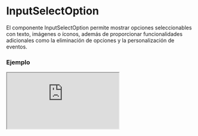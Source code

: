 # InputSelectOption

El componente InputSelectOption permite mostrar opciones seleccionables con texto, imágenes o íconos, además de proporcionar funcionalidades adicionales como la eliminación de opciones y la personalización de eventos.

 

### Ejemplo

<iframe minHeightIframe="30dvh" src="https://fenextjs-component-storybook.vercel.app/iframe.html?args=&id=input-inputselectoption--index&viewMode=story" />

### Importación

Para importar el componente InputSelectOption, se puede hacer desde fenextjs

```tsx copy
import { InputSelectOption } from "fenextjs";
```

### Parámetros

| Parámetro | Tipo | Requerido | Default | Descripcion |
| --------- | ---- | --------- | ------- | ----------- |
| id | string \| number | sí | undefined | ID de la opción, que puede ser un string o un número. |
| text | string | sí | undefined | Texto que se mostrará en la opción. |
| img | string | no | undefined | URL de la imagen que se mostrará en la opción, si es proporcionada. |
| imgComponent | ImgProps | no | undefined | Propiedades para personalizar el componente de imagen (Img). |
| icon | ReactNode | no | undefined | Icono que se mostrará junto al texto de la opción. |
| type | 'div' \| 'option' \| 'multiple' | no | 'div' | Define el tipo de opción que se renderiza: div, option, o multiple. |
| disabled | boolean | no | false | Indica si la opción está deshabilitada. |
| selected | boolean | no | false | Indica si la opción está seleccionada. |
| hidden | boolean | no | false | Indica si la opción está oculta. |
| onClick | (item: InputSelectOptionBaseProps) =\> void | no | undefined | Función que se ejecuta al hacer click en la opción. |
| onDelete | (item: InputSelectOptionBaseProps) =\> void | no | undefined | Función que se ejecuta al eliminar la opción. |
| isBtn | boolean | no | false | Indica si la opción se debe comportar como un botón. |
| data | T | no | undefined | Datos personalizados asociados con la opción. |
| iconDelete | ReactNode | no | \<Trash /\> | Icono personalizado para la eliminación de la opción. |
| classNameOption | string | no | '' | Clase CSS para personalizar la opción. |
| classNameOptionImg | string | no | '' | Clase CSS para personalizar la imagen de la opción. |
| classNameOptionDelete | string | no | '' | Clase CSS para personalizar el botón de eliminar de la opción. |

### Storybook

Para ver el storybook del componente lo puede hacer con este [link](https://fenextjs-component-storybook.vercel.app/?path=/story/input-inputselectoption--index)

### Usos

- Opción básica

```tsx copy
<InputSelectOption id={1} text="Opción 1" />
```

- Opción con imagen

```tsx copy
<InputSelectOption id={2} text="Opción 2" img="/path/to/img.jpg" />
```

- Opción con acción personalizada

```tsx copy
<InputSelectOption id={3} text="Opción 3" onClick={(item) => console.log(item)} />
```

- Opción deshabilitada

```tsx copy
<InputSelectOption id={4} text="Opción 4" disabled={true} />
```

